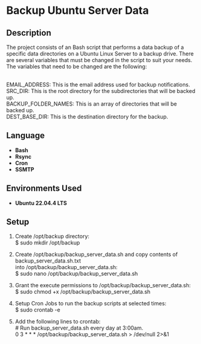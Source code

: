 <h1>Backup Ubuntu Server Data</h1>


<h2>Description</h2>
The project consists of an Bash script that performs a data backup of a specific data directories on a Ubuntu Linux Server to a backup drive.
There are several variables that must be changed in the script to suit your needs. The variables that need to be changed are the following:<br/><br/>

EMAIL_ADDRESS: This is the email address used for backup notifications.<br/>
SRC_DIR: This is the root directory for the subdirectories that will be backed up.<br/>
BACKUP_FOLDER_NAMES: This is an array of directories that will be backed up.<br/>
DEST_BASE_DIR: This is the destination directory for the backup.<br/>

<h2>Language</h2>

- <b>Bash</b>
- <b>Rsync</b>
- <b>Cron</b>
- <b>SSMTP</b>

<h2>Environments Used </h2>

- <b>Ubuntu 22.04.4 LTS</b>

<h2>Setup</h2>


  1. Create /opt/backup directory:</br>
    $ sudo mkdir /opt/backup

  2. Create /opt/backup/backup_server_data.sh and copy contents of backup_server_data.sh.txt</br>
    into /opt/backup/backup_server_data.sh:</br>
    $ sudo nano /opt/backup/backup_server_data.sh

  3. Grant the execute permissions to /opt/backup/backup_server_data.sh:</br>
    $ sudo chmod +x /opt/backup/backup_server_data.sh

  4. Setup Cron Jobs to run the backup scripts at selected times:</br>
    $ sudo crontab -e

  5. Add the following lines to crontab:</br>
   <span>#</span> Run backup_server_data.sh every day at 3:00am.</br>
   0 3 * * * /opt/backup/backup_server_data.sh > /dev/null 2>&1</br>
</br>
</br>
<!--
 ```diff
- text in red
+ text in green
! text in orange
# text in gray
@@ text in purple (and bold)@@
```
--!>

